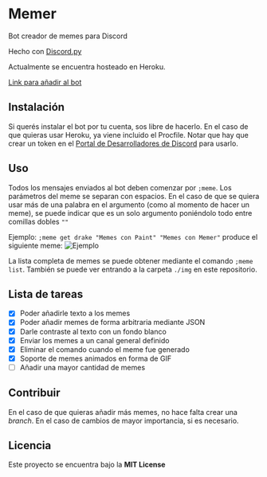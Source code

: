 # Memer

Bot creador de memes para Discord

Hecho con [Discord.py](https://github.com/Rapptz/discord.py)

Actualmente se encuentra hosteado en Heroku.

[Link para añadir al bot](https://discord.com/api/oauth2/authorize?client_id=733072938273865749&permissions=8&scope=bot)

## Instalación

Si querés instalar el bot por tu cuenta, sos libre de hacerlo.
En el caso de que quieras usar Heroku, ya viene incluido el Procfile.
Notar que hay que crear un token en el
[Portal de Desarrolladores de Discord](https://discord.com/developers/applications)
para usarlo.

## Uso

Todos los mensajes enviados al bot deben comenzar por `;meme`.
Los parámetros del meme se separan con espacios. En el caso de que se quiera usar
más de una palabra en el argumento (como al momento de hacer un meme), se puede
indicar que es un solo argumento poniéndolo todo entre comillas dobles `""`

Ejemplo: `;meme get drake "Memes con Paint" "Memes con Memer"` produce el siguiente meme:
![Ejemplo](https://cdn.discordapp.com/attachments/733103077107695677/738823867551973398/temp.jpg)

La lista completa de memes se puede obtener mediante el comando `;meme list`.
También se puede ver entrando a la carpeta `./img` en este repositorio.

## Lista de tareas

- [x] Poder añadirle texto a los memes
- [x] Poder añadir memes de forma arbitraria mediante JSON
- [x] Darle contraste al texto con un fondo blanco
- [x] Enviar los memes a un canal general definido
- [x] Eliminar el comando cuando el meme fue generado
- [x] Soporte de memes animados en forma de GIF
- [ ] Añadir una mayor cantidad de memes

## Contribuir

En el caso de que quieras añadir más memes, no hace falta crear una *branch*.
En el caso de cambios de mayor importancia, si es necesario.

## Licencia

Este proyecto se encuentra bajo la **MIT License**

